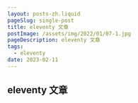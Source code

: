 ```yaml
---
layout: posts-zh.liquid
pageSlug: single-post
title: eleventy 文章
postImage: /assets/img/2022/01/07-1.jpg
pageDescription: eleventy 文章
tags: 
  - eleventy
date: 2023-02-11
---
```


## eleventy 文章